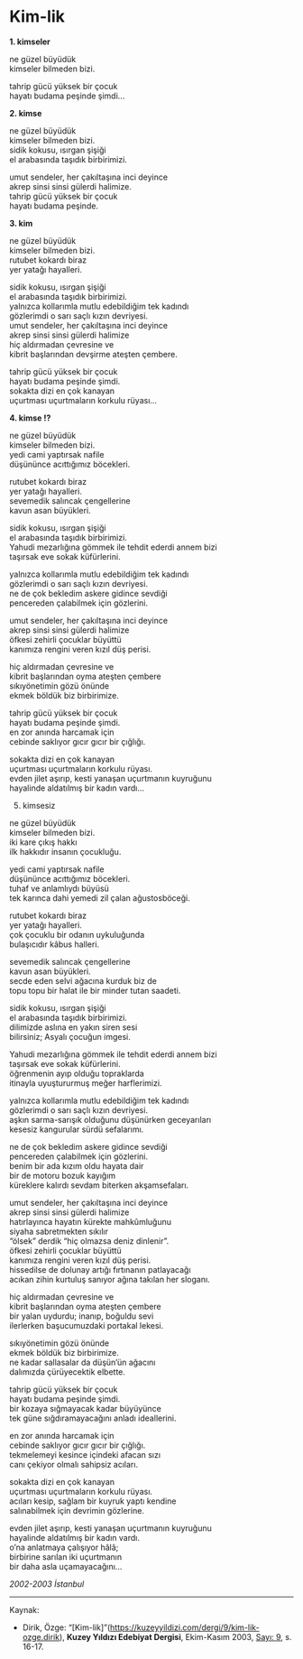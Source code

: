 # Kim-lik  
  
**1. kimseler**  
  
ne güzel büyüdük  
kimseler bilmeden bizi.  
  
tahrip gücü yüksek bir çocuk  
hayatı budama peşinde şimdi...  
  
**2. kimse**  
  
ne güzel büyüdük  
kimseler bilmeden bizi.  
sidik kokusu, ısırgan şişiği  
el arabasında taşıdık birbirimizi.  
  
umut sendeler, her çakıltaşına inci deyince  
akrep sinsi sinsi gülerdi halimize.  
tahrip gücü yüksek bir çocuk  
hayatı budama peşinde.  
  
**3. kim**  
  
ne güzel büyüdük  
kimseler bilmeden bizi.  
rutubet kokardı biraz  
yer yatağı hayalleri.  
  
sidik kokusu, ısırgan şişiği  
el arabasında taşıdık birbirimizi.  
yalnızca kollarımla mutlu edebildiğim tek kadındı  
gözlerimdi o sarı saçlı kızın devriyesi.  
umut sendeler, her çakıltaşına inci deyince  
akrep sinsi sinsi gülerdi halimize  
hiç aldırmadan çevresine ve  
kibrit başlarından devşirme ateşten çembere.  
  
tahrip gücü yüksek bir çocuk  
hayatı budama peşinde şimdi.  
sokakta dizi en çok kanayan  
uçurtması uçurtmaların korkulu rüyası...  
  
**4. kimse !?**  
  
ne güzel büyüdük  
kimseler bilmeden bizi.  
yedi cami yaptırsak nafile  
düşününce acıttığımız böcekleri.  
  
rutubet kokardı biraz  
yer yatağı hayalleri.  
sevemedik salıncak çengellerine  
kavun asan büyükleri.  
  
sidik kokusu, ısırgan şişiği  
el arabasında taşıdık birbirimizi.  
Yahudi mezarlığına gömmek ile tehdit ederdi annem bizi  
taşırsak eve sokak küfürlerini.  
  
yalnızca kollarımla mutlu edebildiğim tek kadındı  
gözlerimdi o sarı saçlı kızın devriyesi.  
ne de çok bekledim askere gidince sevdiği  
pencereden çalabilmek için gözlerini.  
  
umut sendeler, her çakıltaşına inci deyince  
akrep sinsi sinsi gülerdi halimize  
öfkesi zehirli çocuklar büyüttü  
kanımıza rengini veren kızıl düş perisi.  
  
hiç aldırmadan çevresine ve  
kibrit başlarından oyma ateşten çembere  
sıkıyönetimin gözü önünde  
ekmek böldük biz birbirimize.  
  
tahrip gücü yüksek bir çocuk  
hayatı budama peşinde şimdi.  
en zor anında harcamak için  
cebinde saklıyor gıcır gıcır bir çığlığı.  
  
sokakta dizi en çok kanayan  
uçurtması uçurtmaların korkulu rüyası.  
evden jilet aşırıp, kesti yanaşan uçurtmanın kuyruğunu  
hayalinde aldatılmış bir kadın vardı...  
  
5. kimsesiz  
  
ne güzel büyüdük  
kimseler bilmeden bizi.  
iki kare çıkış hakkı  
ilk hakkıdır insanın çocukluğu.  
  
yedi cami yaptırsak nafile  
düşününce acıttığımız böcekleri.  
tuhaf ve anlamlıydı büyüsü  
tek karınca dahi yemedi zil çalan ağustosböceği.  
  
rutubet kokardı biraz  
yer yatağı hayalleri.  
çok çocuklu bir odanın uykuluğunda  
bulaşıcıdır kâbus halleri.  
  
sevemedik salıncak çengellerine  
kavun asan büyükleri.  
secde eden selvi ağacına kurduk biz de  
topu topu bir halat ile bir minder tutan saadeti.  
  
sidik kokusu, ısırgan şişiği  
el arabasında taşıdık birbirimizi.  
dilimizde aslına en yakın siren sesi  
bilirsiniz; Asyalı çocuğun imgesi.  
  
Yahudi mezarlığına gömmek ile tehdit ederdi annem bizi  
taşırsak eve sokak küfürlerini.  
öğrenmenin ayıp olduğu topraklarda  
itinayla uyuştururmuş meğer harflerimizi.  
  
yalnızca kollarımla mutlu edebildiğim tek kadındı  
gözlerimdi o sarı saçlı kızın devriyesi.  
aşkın sarma-sarışık olduğunu düşünürken geceyarıları  
kesesiz kangurular sürdü sefalarımı.  
  
ne de çok bekledim askere gidince sevdiği  
pencereden çalabilmek için gözlerini.  
benim bir ada kızım oldu hayata dair  
bir de motoru bozuk kayığım  
küreklere kalırdı sevdam biterken akşamsefaları.  
  
umut sendeler, her çakıltaşına inci deyince  
akrep sinsi sinsi gülerdi halimize  
hatırlayınca hayatın kürekte mahkûmluğunu  
siyaha sabretmekten sıkılır  
“ölsek” derdik “hiç olmazsa deniz dinlenir”.  
öfkesi zehirli çocuklar büyüttü  
kanımıza rengini veren kızıl düş perisi.  
hissedilse de dolunay artığı fırtınanın patlayacağı  
acıkan zihin kurtuluş sanıyor ağına takılan her sloganı.  
  
hiç aldırmadan çevresine ve  
kibrit başlarından oyma ateşten çembere  
bir yalan uydurdu; inanıp, boğuldu sevi  
ilerlerken başucumuzdaki portakal lekesi.  
  
sıkıyönetimin gözü önünde  
ekmek böldük biz birbirimize.  
ne kadar sallasalar da düşün’ün ağacını  
dalımızda çürüyecektik elbette.  
  
tahrip gücü yüksek bir çocuk  
hayatı budama peşinde şimdi.  
bir kozaya sığmayacak kadar büyüyünce  
tek güne sığdıramayacağını anladı ideallerini.  
  
en zor anında harcamak için  
cebinde saklıyor gıcır gıcır bir çığlığı.  
tekmelemeyi kesince içindeki afacan sızı  
canı çekiyor olmalı sahipsiz acıları.  
  
sokakta dizi en çok kanayan  
uçurtması uçurtmaların korkulu rüyası.  
acıları kesip, sağlam bir kuyruk yaptı kendine  
salınabilmek için devrimin gözlerine.  
  
evden jilet aşırıp, kesti yanaşan uçurtmanın kuyruğunu  
hayalinde aldatılmış bir kadın vardı.  
o’na anlatmaya çalışıyor hâlâ;  
birbirine sarılan iki uçurtmanın  
bir daha asla uçamayacağını...  
  
_2002-2003 İstanbul_

---
Kaynak:

- Dirik, Özge: “[Kim-lik]”(https://kuzeyyildizi.com/dergi/9/kim-lik-ozge.dirik), **Kuzey Yıldızı Edebiyat Dergisi**, Ekim-Kasım 2003, [Sayı: 9](https://kuzeyyildizi.com/files/ky09.pdf), s. 16-17.
